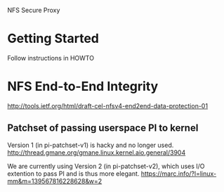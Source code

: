 NFS Secure Proxy

# Getting Started
Follow instructions in HOWTO


# NFS End-to-End Integrity
http://tools.ietf.org/html/draft-cel-nfsv4-end2end-data-protection-01

## Patchset of passing userspace PI to kernel
Version 1 (in pi-patchset-v1) is hacky and no longer used.
http://thread.gmane.org/gmane.linux.kernel.aio.general/3904

We are currently using Version 2 (in pi-patchset-v2), which uses I/O extention
to pass PI and is thus more elegant.
https://marc.info/?l=linux-mm&m=139567816228628&w=2
